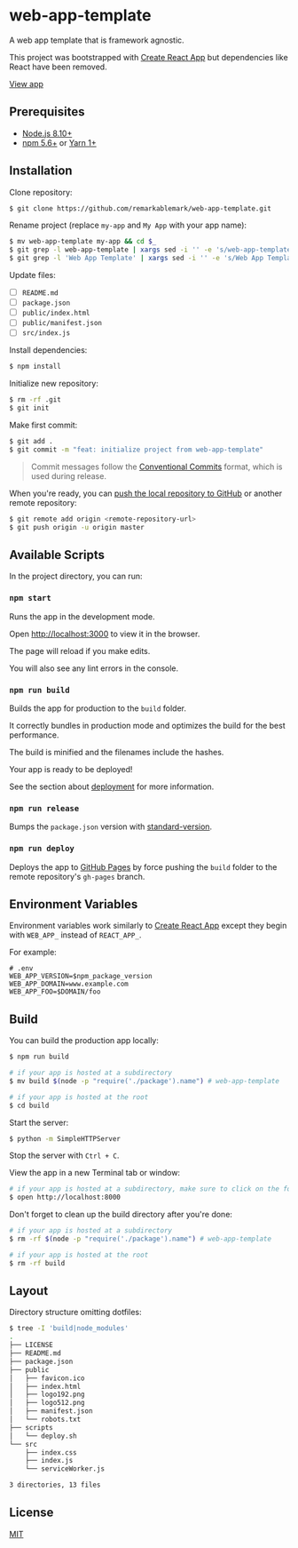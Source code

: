 # web-app-template

A web app template that is framework agnostic.

This project was bootstrapped with [Create React App](https://github.com/facebook/create-react-app) but dependencies like React have been removed.

[View app](https://remarkablemark.github.io/web-app-template/)

## Prerequisites

- [Node.js 8.10+](https://nodejs.org/en/download/)
- [npm 5.6+](https://www.npmjs.com/get-npm) or [Yarn 1+](https://yarnpkg.com/lang/en/docs/install/)

## Installation

Clone repository:

```sh
$ git clone https://github.com/remarkablemark/web-app-template.git
```

Rename project (replace `my-app` and `My App` with your app name):

```sh
$ mv web-app-template my-app && cd $_
$ git grep -l web-app-template | xargs sed -i '' -e 's/web-app-template/my-app/g'
$ git grep -l 'Web App Template' | xargs sed -i '' -e 's/Web App Template/My App/g'
```

Update files:

- [ ] `README.md`
- [ ] `package.json`
- [ ] `public/index.html`
- [ ] `public/manifest.json`
- [ ] `src/index.js`

Install dependencies:

```sh
$ npm install
```

Initialize new repository:

```sh
$ rm -rf .git
$ git init
```

Make first commit:

```sh
$ git add .
$ git commit -m "feat: initialize project from web-app-template"
```

> Commit messages follow the [Conventional Commits](https://conventionalcommits.org/) format, which is used during release.

When you're ready, you can [push the local repository to GitHub](https://help.github.com/articles/adding-an-existing-project-to-github-using-the-command-line/) or another remote repository:

```sh
$ git remote add origin <remote-repository-url>
$ git push origin -u origin master
```

## Available Scripts

In the project directory, you can run:

### `npm start`

Runs the app in the development mode.

Open [http://localhost:3000](http://localhost:3000) to view it in the browser.

The page will reload if you make edits.

You will also see any lint errors in the console.

### `npm run build`

Builds the app for production to the `build` folder.

It correctly bundles in production mode and optimizes the build for the best performance.

The build is minified and the filenames include the hashes.

Your app is ready to be deployed!

See the section about [deployment](https://create-react-app.dev/docs/deployment/) for more information.

### `npm run release`

Bumps the `package.json` version with [standard-version](https://github.com/conventional-changelog/standard-version).

### `npm run deploy`

Deploys the app to [GitHub Pages](https://pages.github.com/) by force pushing the `build` folder to the remote repository's `gh-pages` branch.

## Environment Variables

Environment variables work similarly to [Create React App](https://create-react-app.dev/docs/adding-custom-environment-variables/) except they begin with `WEB_APP_` instead of `REACT_APP_`.

For example:

```
# .env
WEB_APP_VERSION=$npm_package_version
WEB_APP_DOMAIN=www.example.com
WEB_APP_FOO=$DOMAIN/foo
```

## Build

You can build the production app locally:

```sh
$ npm run build

# if your app is hosted at a subdirectory
$ mv build $(node -p "require('./package').name") # web-app-template

# if your app is hosted at the root
$ cd build
```

Start the server:

```sh
$ python -m SimpleHTTPServer
```

Stop the server with `Ctrl + C`.

View the app in a new Terminal tab or window:

```sh
# if your app is hosted at a subdirectory, make sure to click on the folder
$ open http://localhost:8000
```

Don't forget to clean up the build directory after you're done:

```sh
# if your app is hosted at a subdirectory
$ rm -rf $(node -p "require('./package').name") # web-app-template

# if your app is hosted at the root
$ rm -rf build
```

## Layout

Directory structure omitting dotfiles:

```sh
$ tree -I 'build|node_modules'
.
├── LICENSE
├── README.md
├── package.json
├── public
│   ├── favicon.ico
│   ├── index.html
│   ├── logo192.png
│   ├── logo512.png
│   ├── manifest.json
│   └── robots.txt
├── scripts
│   └── deploy.sh
└── src
    ├── index.css
    ├── index.js
    └── serviceWorker.js

3 directories, 13 files
```

## License

[MIT](LICENSE)
